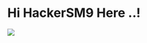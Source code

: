 # Hi HackerSM9 Here ..!
<a href="https://github.com/Hackersm9"><img src="https://github-readme-stats.vercel.app/api?username=hackersm9&show_icons=true&include_all_commits=true&theme=react&cache_seconds=3200&hide_border=true">
<a/>

